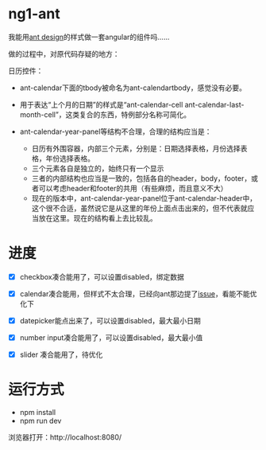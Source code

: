 # ng1-ant
我能用[ant design](https://github.com/ant-design/ant-design)的样式做一套angular的组件吗……


做的过程中，对原代码存疑的地方：

日历控件：

- ant-calendar下面的tbody被命名为ant-calendartbody，感觉没有必要。
- 用于表达“上个月的日期”的样式是“ant-calendar-cell ant-calendar-last-month-cell”，这类复合的东西，特例部分名称可简化。
- ant-calendar-year-panel等结构不合理，合理的结构应当是：

	- 日历有外围容器，内部三个元素，分别是：日期选择表格，月份选择表格，年份选择表格。
	- 三个元素各自是独立的，始终只有一个显示
	- 三者的内部结构也应当是一致的，包括各自的header，body，footer，或者可以考虑header和footer的共用（有些麻烦，而且意义不大）
	- 现在的版本中，ant-calendar-year-panel位于ant-calendar-header中，这个很不合适，虽然说它是从这里的年份上面点击出来的，但不代表就应当放在这里。现在的结构看上去比较乱。



# 进度

- [x] checkbox凑合能用了，可以设置disabled，绑定数据
- [x] calendar凑合能用，但样式不太合理，已经向ant那边提了[issue](https://github.com/ant-design/ant-design/issues/282)，看能不能优化下
- [x] datepicker能点出来了，可以设置disabled，最大最小日期
- [x] number input凑合能用了，可以设置disabled，最大最小值
- [x] slider 凑合能用了，待优化


# 运行方式

- npm install
- npm run dev

浏览器打开：http://localhost:8080/